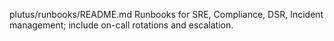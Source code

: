 plutus/runbooks/README.md
Runbooks for SRE, Compliance, DSR, Incident management; include on-call rotations and escalation.
